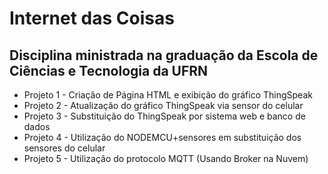 # Internet das Coisas
## Disciplina ministrada na graduação da Escola de Ciências e Tecnologia da UFRN


* Projeto 1 - Criação de Página HTML e exibição do gráfico ThingSpeak
* Projeto 2 - Atualização do gráfico ThingSpeak via sensor do celular
* Projeto 3 - Substituição do ThingSpeak por sistema web e banco de dados
* Projeto 4 - Utilização do NODEMCU+sensores em substituição dos sensores do celular
* Projeto 5 - Utilização do protocolo MQTT (Usando Broker na Nuvem)




